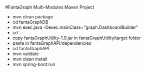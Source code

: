#FantaGraph
Multi-Modules Maven Project

- mvn clean package
- cd fantaGraphDB
- mvn exec:java -Dexec.mainClass="graph.DashboardBuilder"
- cd ..
- copy fantaGraphUtility-1.0.jar in fantaGraphUtility/target folder
- paste in fantaGraphAPI/dependencies
- cd fantaGraphAPI
- mvn validate
- mvn clean install
- mvn spring-boot:run
